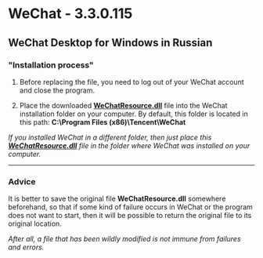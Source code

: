 # WeChat - 3.3.0.115
WeChat Desktop for Windows in Russian
----

### "Installation process"
1. Before replacing the file, you need to log out of your WeChat account and close the program.

2. Place the downloaded [**WeChatResource.dll**][1] file into the WeChat installation folder on your computer. By default, this folder is located in this path: **C:\Program Files (x86)\Tencent\WeChat**

*If you installed WeChat in a different folder, then just place this [**WeChatResource.dll**][1] file in the folder where WeChat was installed on your computer.*

----

### Advice
It is better to save the original file **WeChatResource.dll** somewhere beforehand, so that if some kind of failure occurs in WeChat or the program does not want to start, then it will be possible to return the original file to its original location.

*After all, a file that has been wildly modified is not immune from failures and errors.*

[1]: https://github.com/Andrew-13/WeChat/tree/main/WeChat%20-%203.3.0.115/WeChat%20Resource%20file

